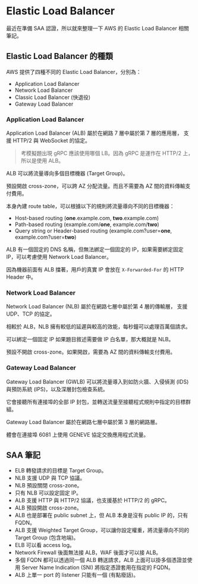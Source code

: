 # Elastic Load Balancer

最近在準備 SAA 認證，所以就來整理一下 AWS 的 Elastic Load Balancer 相關筆記。

## Elastic Load Balancer 的種類

AWS 提供了四種不同的 Elastic Load Balancer，分別為：

- Application Load Balancer
- Network Load Balancer
- Classic Load Balancer (快退役)
- Gateway Load Balancer

### Application Load Balancer

Application Load Balancer (ALB) 屬於在網路 7 層中屬於第 7 層的應用層，
支援 HTTP/2 與 WebSocket 的協定。

> 考模擬題出現 gRPC 應該使用哪個 LB。因為 gRPC 是運作在 HTTP/2 上，所以是使用 ALB。

ALB 可以將流量導向多個目標機器 (Target Group)。

預設開啟 cross-zone，可以跨 AZ 分配流量。而且不需要為 AZ 間的資料傳輸支付費用。

本身內建 route table，可以根據以下的規則將流量導向不同的目標機器：

- Host-based routing (**one**.example.com, **two**.example.com)
- Path-based routing (example.com/**one**, example.com/**two**)
- Query string or Header-based routing (example.com?user=**one**, example.com?user=**two**)

ALB 有一個固定的 DNS 名稱，但無法綁定一個固定的 IP，如果需要綁定固定 IP，可以考慮使用 Network Load Balancer。

因為機器前面有 ALB 擋著，用戶的真實 IP 會放在 `X-Forwarded-For` 的 HTTP Header 中。

### Network Load Balancer

Network Load Balancer (NLB) 屬於在網路七層中屬於第 4 層的傳輸層，
支援 UDP、TCP 的協定。

相較於 ALB，NLB 擁有較低的延遲與較高的效能，每秒鐘可以處理百萬個請求。

可以綁定一個固定 IP 如果題目敘述需要做 IP 白名單，那大概就是 NLB。

預設不開啟 cross-zone。如果開啟，需要為 AZ 間的資料傳輸支付費用。

### Gateway Load Balancer

Gateway Load Balancer (GWLB) 可以將流量導入到如防火牆、入侵偵測 (IDS) 與預防系統 (IPS)，以及深層封包檢查系統。

它會接聽所有連接埠的全部 IP 封包，並轉送流量至接聽程式規則中指定的目標群組。

Gateway Load Balancer 屬於在網路七層中屬於第 3 層的網路層。

體會在連接埠 6081 上使用 GENEVE 協定交換應用程式流量。

## SAA 筆記

- ELB 轉發請求的目標是 Target Group。
- NLB 支援 UDP 與 TCP 協議。
- NLB 預設關閉 cross-zone。
- 只有 NLB 可以設定固定 IP。
- ALB 支援 HTTP 與 HTTP/2 協議，也支援基於 HTTP/2 的 gRPC。
- ALB 預設開啟 cross-zone。
- ALB 也是部署在 public subnet 上，但 ALB 本身是沒有 public IP 的，只有 FQDN。
- ALB 支援 Weighted Target Group，可以讓你設定權重，將流量導向不同的 Target Group (包含地端)。
- ELB 可以看 access log。
- Network Firewall 後面無法接 ALB，WAF 後面才可以接 ALB。
- 多個 FQDN 都可以透過同一個 ALB 轉送請求，ALB 上面可以掛多個憑證並使用 Server Name Indication (SNI) 將指定憑證套用在指定的 FQDN。
- ALB 上單一 port 的 listener 只能有一個 (有點廢話)。
